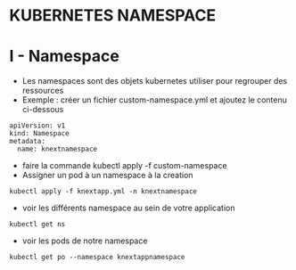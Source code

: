# KUBERNETES NAMESPACE

# I - Namespace
* Les namespaces sont des objets kubernetes utiliser pour regrouper des ressources
* Exemple : créer un fichier custom-namespace.yml et ajoutez le contenu ci-dessous
```
apiVersion: v1
kind: Namespace
metadata:
  name: knextnamespace
```
* faire la commande kubectl apply -f custom-namespace
* Assigner un pod à un namespace à la creation
```
kubectl apply -f knextapp.yml -n knextnamespace
```
* voir les différents namespace au sein de votre application
```
kubectl get ns
```

* voir les pods de notre namespace
```
kubectl get po --namespace knextappnamespace
```
